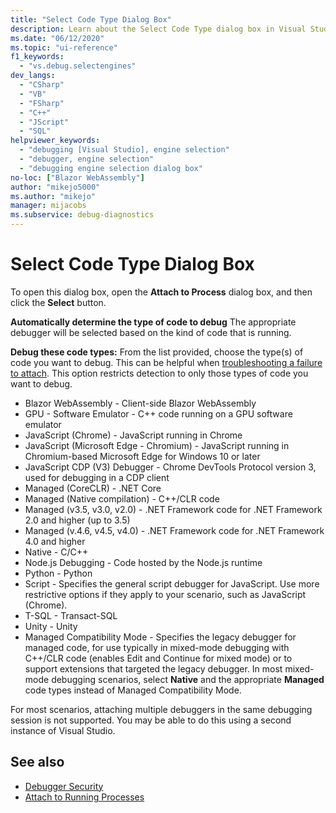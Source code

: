 ```yaml
---
title: "Select Code Type Dialog Box"
description: Learn about the Select Code Type dialog box in Visual Studio. To open this dialog box, open the Attach to Process dialog box, and then click the Select button.
ms.date: "06/12/2020"
ms.topic: "ui-reference"
f1_keywords:
  - "vs.debug.selectengines"
dev_langs:
  - "CSharp"
  - "VB"
  - "FSharp"
  - "C++"
  - "JScript"
  - "SQL"
helpviewer_keywords:
  - "debugging [Visual Studio], engine selection"
  - "debugger, engine selection"
  - "debugging engine selection dialog box"
no-loc: ["Blazor WebAssembly"]
author: "mikejo5000"
ms.author: "mikejo"
manager: mijacobs
ms.subservice: debug-diagnostics
---
```

# Select Code Type Dialog Box

To open this dialog box, open the **Attach to Process** dialog box, and then click the **Select** button.

**Automatically determine the type of code to debug**
The appropriate debugger will be selected based on the kind of code that is running.

**Debug these code types:**
From the list provided, choose the type(s) of code you want to debug. This can be helpful when [troubleshooting a failure to attach](../debugger/attach-to-running-processes-with-the-visual-studio-debugger.md#BKMK_Troubleshoot_attach_errors). This option restricts detection to only those types of code you want to debug.

- Blazor WebAssembly - Client-side Blazor WebAssembly
- GPU - Software Emulator - C++ code running on a GPU software emulator
- JavaScript (Chrome) - JavaScript running in Chrome
- JavaScript (Microsoft Edge - Chromium) - JavaScript running in Chromium-based Microsoft Edge for Windows 10 or later
- JavaScript CDP (V3) Debugger - Chrome DevTools Protocol version 3, used for debugging in a CDP client
- Managed (CoreCLR) - .NET Core
- Managed (Native compilation) - C++/CLR code
- Managed (v3.5, v3.0, v2.0) - .NET Framework code for .NET Framework 2.0 and higher (up to 3.5)
- Managed (v.4.6, v4.5, v4.0) - .NET Framework code for .NET Framework 4.0 and higher
- Native - C/C++
- Node.js Debugging - Code hosted by the Node.js runtime
- Python - Python 
- Script - Specifies the general script debugger for JavaScript. Use more restrictive options if they apply to your scenario, such as JavaScript (Chrome).
- T-SQL - Transact-SQL
- Unity - Unity
- Managed Compatibility Mode - Specifies the legacy debugger for managed code, for use typically in mixed-mode debugging with C++/CLR code (enables Edit and Continue for mixed mode) or to support extensions that targeted the legacy debugger. In most mixed-mode debugging scenarios, select **Native** and the appropriate **Managed** code types instead of Managed Compatibility Mode.

For most scenarios, attaching multiple debuggers in the same debugging session is not supported. You may be able to do this using a second instance of Visual Studio.

## See also
- [Debugger Security](../debugger/debugger-security.md)
- [Attach to Running Processes](../debugger/attach-to-running-processes-with-the-visual-studio-debugger.md)
